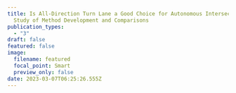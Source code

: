 ```yaml
---
title: Is All-Direction Turn Lane a Good Choice for Autonomous Intersections? A
  Study of Method Development and Comparisons
publication_types:
  - "3"
draft: false
featured: false
image:
  filename: featured
  focal_point: Smart
  preview_only: false
date: 2023-03-07T06:25:26.555Z
---
```

